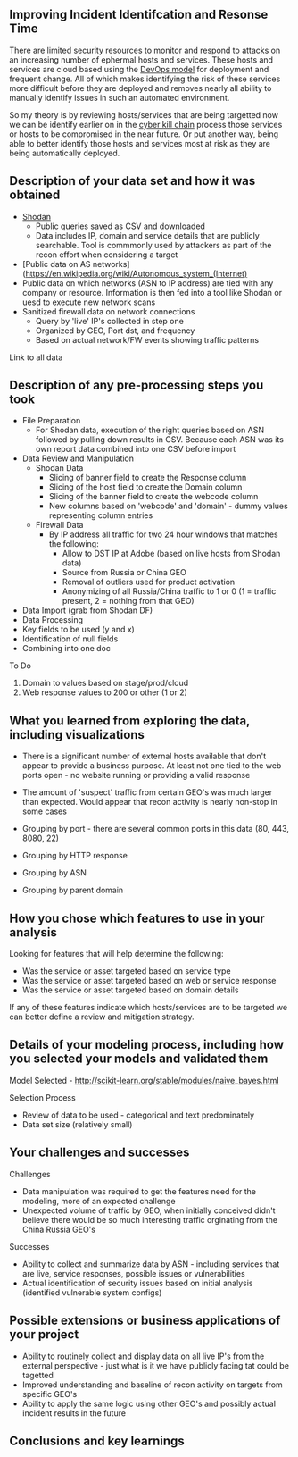 
## Improving Incident Identifcation and Resonse Time
There are limited security resources to monitor and respond to attacks on an increasing number of ephermal hosts and services. These hosts and services are cloud based using the [DevOps model](https://en.wikipedia.org/wiki/DevOps) for deployment and frequent change. All of which makes identifying the risk of these services more difficult before they are deployed and removes nearly all ability to manually identify issues in such an automated environment. 

So my theory is by reviewing hosts/services that are being targetted now we can be identify earlier on in the [cyber kill chain](https://en.wikipedia.org/wiki/Kill_chain) process those services or hosts to be compromised in the near future. Or put another way, being able to better identify those hosts and services most at risk as they are being automatically deployed. 

## Description of your data set and how it was obtained
* [Shodan](https://www.shodan.io/)
  * Public queries saved as CSV and downloaded
  * Data includes IP, domain and service details that are publicly searchable. Tool is commmonly used by attackers as part of the recon effort when considering a target
* [Public data on AS networks](https://en.wikipedia.org/wiki/Autonomous_system_(Internet)
 * Public data on which networks (ASN to IP address) are tied with any company or resource. Information is then fed into a tool like Shodan or uesd to execute new network scans
* Sanitized firewall data on network connections
  * Query by 'live' IP's collected in step one
  * Organized by GEO, Port dst, and frequency
  * Based on actual network/FW events showing traffic patterns

Link to all data

## Description of any pre-processing steps you took
* File Preparation
  * For Shodan data, execution of the right queries based on ASN followed by pulling down results in CSV. Because each ASN was its own report data combined into one CSV before import
* Data Review and Manipulation
  * Shodan Data
    * Slicing of banner field to create the Response column
    * Slicing of the host field to create the Domain column
    * Slicing of the banner field to create the webcode column
    * New columns based on 'webcode' and 'domain' - dummy values representing column entries
  * Firewall Data
    * By IP address all traffic for two 24 hour windows that matches the following:
        * Allow to DST IP at Adobe (based on live hosts from Shodan data)
        * Source from Russia or China GEO
        * Removal of outliers used for product activation
        * Anonymizing of all Russia/China traffic to 1 or 0 (1 = traffic present, 2 = nothing from that GEO)
* Data Import (grab from Shodan DF)
* Data Processing
* Key fields to be used (y and x)
* Identification of null fields
* Combining into one doc

To Do
1. Domain to values based on stage/prod/cloud
2. Web response values to 200 or other (1 or 2)


## What you learned from exploring the data, including visualizations
* There is a significant number of external hosts available that don't appear to provide a business purpose. At least not one tied to the web ports open - no website running or providing a valid response
* The amount of 'suspect' traffic from certain GEO's was much larger than expected. Would appear that recon activity is nearly non-stop in some cases

* Grouping by port - there are several common ports in this data (80, 443, 8080, 22) 
* Grouping by HTTP response
* Grouping by ASN
* Grouping by parent domain

## How you chose which features to use in your analysis
Looking for features that will help determine the following:
* Was the service or asset targeted based on service type
* Was the service or asset targeted based on web or service response
* Was the service or asset targeted based on domain details 

If any of these features indicate which hosts/services are to be targeted we can better define a review and mitigation strategy. 

## Details of your modeling process, including how you selected your models and validated them
Model Selected - http://scikit-learn.org/stable/modules/naive_bayes.html

Selection Process
* Review of data to be used - categorical and text predominately
* Data set size (relatively small)


## Your challenges and successes
Challenges
* Data manipulation was required to get the features need for the modeling, more of an expected challenge
* Unexpected volume of traffic by GEO, when initially conceived didn't believe there would be so much interesting traffic orginating from the China Russia GEO's

Successes
* Ability to collect and summarize data by ASN - including services that are live, service responses, possible issues or vulnerabilities
* Actual identification of security issues based on initial analysis (identified vulnerable system configs)

## Possible extensions or business applications of your project
* Ability to routinely collect and display data on all live IP's from the external perspective - just what is it we have publicly facing tat could be tagetted
* Improved understanding and baseline of recon activity on targets from specific GEO's
* Ability to apply the same logic using other GEO's and possibly actual incident results in the future

## Conclusions and key learnings
